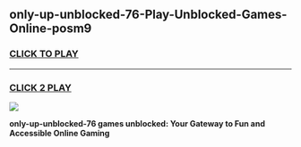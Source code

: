 
## only-up-unblocked-76-Play-Unblocked-Games-Online-posm9
<h3>
<a href="https://premium76.site?title=only-up-unblocked-76&ref=25A">CLICK TO PLAY</a></h3>
<hr>

<h3>
<a href="https://premium76.site?title=only-up-unblocked-76&ref=25A">CLICK 2 PLAY</a>
  
</h3>

<a href="https://premium76.site?title=only-up-unblocked-76&ref=25A"><img src="https://clearcache.store/games.png"></a>


**only-up-unblocked-76 games unblocked: Your Gateway to Fun and Accessible Online Gaming**
